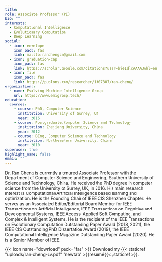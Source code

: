 ```yaml
---
title: 
role: Associate Professor (PI)
bio: ""
interests:
  - Computational Intelligence
  - Evolutionary Computation
  - Deep Learning
social:
  - icon: envelope
    icon_pack: fas
    link: mailto:ranchengcn@gmail.com
  - icon: graduation-cap
    icon_pack: fas
    link: https://scholar.google.com/citations?user=bjeIdlcAAAAJ&hl=en
  - icon: file
    icon_pack: fas
    link: https://publons.com/researcher/1307307/ran-cheng/
organizations:
  - name: Evolving Machine Intelligence Group
    url: https://www.emigroup.tech/
education:
  courses:
    - course: PhD, Computer Science
      institution: University of Surrey, UK
      year: 2016
    - course: Postgraduate,Computer Science and Technology
      institution: Zhejiang University, China
      year: 2012
    - course: BEng, Computer Science and Technology
      institution: Northeastern University, China
      year: 2010
superuser: true
highlight_name: false
email: ""
---
```


Dr. Ran Cheng is currently a tenured Associate Professor with the Department of Computer Science and Engineering, Southern University of Science and Technology, China. He received the PhD degree in computer science from the University of Surrey, UK, in 2016. His main research interest is Computational/Artificial Intelligence based learning and optimization. He is the Founding Chair of IEEE CIS Shenzhen Chapter. He serves as an Associated Editor/Editorial Board Member for IEEE Transactions on Artificial Intelligence, IEEE Transactions on Cognitive and Developmental Systems, IEEE Access, Applied Soft Computing, and Complex & Intelligent Systems. He is the recipient of the IEEE Transactions on Evolutionary Computation Outstanding Paper Award (2018, 2021), the IEEE CIS Outstanding PhD Dissertation Award (2019), the IEEE Computational Intelligence Magazine Outstanding Paper Award (2020). He is a Senior Member of IEEE.

{{< icon name="download" pack="fas" >}} Download my {{< staticref "uploads/ran-cheng-cv.pdf" "newtab" >}}resumé{{< /staticref >}}.
